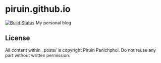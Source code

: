 # piruin.github.io
[![Build Status](https://travis-ci.org/piruin/piruin.github.io.svg?branch=master)](https://travis-ci.org/piruin/piruin.github.io)
My personal blog

## License
All content within _posts/ is copyright Piruin Panichphol. Do not reuse any part without written permission.
